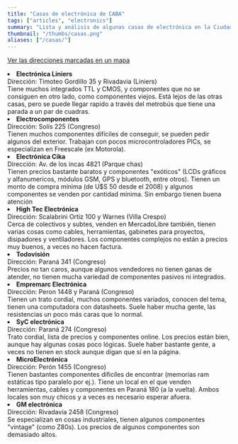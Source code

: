 ```yaml
---
title: "Casas de electrónica de CABA"
tags: ["articles", "electronics"]
summary: "Lista y análisis de algunas casas de electrónica en la Ciudad Autónoma de Buenos Aires (Argentina)."
thumbnail: "/thumbs/casas.png"
aliases: ["/casas/"]
---
```


<p><a href="http://goo.gl/maps/Frji9">Ver las direcciones marcadas en un mapa</a>

<li><b>Electrónica Liniers</b><br/>Dirección: Timoteo Gordillo 35 y Rivadavia (Liniers)<br/>Tiene muchos integrados TTL y CMOS, y componentes que no se consiguen en otro lado, como componentes viejos. Está lejos de las otras casas, pero se puede llegar rapido a través del metrobús que tiene una parada a un par de cuadras.</li>
<li><b>Electrocomponentes</b><br/>Dirección: Solís 225 (Congreso)<br/>Tienen muchos componentes difíciles de conseguir, se pueden pedir algunos del exterior. Trabajan con pocos microcontroladores PICs, se especializan en Freescale (ex Motorola).</li>
<li><b>Electrónica Cika</b><br/>Dirección: Av. de los incas 4821 (Parque chas)<br/>Tienen precios bastante baratos y componentes "exóticos" (LCDs gráficos y alfanumericos, módulos GSM, GPS y bluetooth, entre otros). Tienen un monto de compra mínima (de U$S 50 desde el 2008) y algunos componentes se venden por cantidad mínima. Sin embargo tienen buena atención</li>
<li><b>High Tec Electrónica</b><br/>Dirección: Scalabrini Ortiz 100 y Warnes (Villa Crespo)<br/>Cerca de colectivos y subtes, venden en MercadoLibre también, tienen varias cosas como cables, herramientas, gabinetes para proyectos, disipadores y ventiladores. Los componentes complejos no están a precios muy buenos, a veces no hacen factura.</li>
<li><b>Todovisión</b><br/>Dirección: Paraná 341 (Congreso)<br/>Precios no tan caros, aunque algunos vendedores no tienen ganas de atender, no tienen mucha variedad de componentes pasivos ni integrados.</li>
<li><b>Empremarc Electrónica</b><br/>Dirección: Peron 1448 y Paraná (Congreso)<br/>Tienen un trato cordial, muchos componentes variados, conocen del tema, tienen una computadora con datasheets. Suele haber mucha gente, las resistencias un poco más caras que lo normal.</li>
<li><b>SyC electrónica</b><br/>Dirección: Paraná 274 (Congreso)<br/>Trato cordial, lista de precios y componentes online. Los precios están bien, aunque hay algunas cosas poco lógicas. Suele haber bastante gente, a veces no tienen en stock aunque digan que sí en la página.</li>
<li><b>MicroElectrónica</b><br/>Dirección: Perón 1455 (Congreso)<br/>Tienen bastantes componentes dificíles de encontrar (memorias ram estáticas tipo paralelo por ej.). Tiene un local en el que venden herramientas, cables y componentes en Paraná 180 (a la vuelta). Ambos locales son muy chicos y a veces es necesario esperar afuera.</li>
<li><b>GM electrónica</b><br/>Dirección: Rivadavia 2458 (Congreso)<br/>Se especializan en cosas industriales, tienen algunos componentes "vintage" (como Z80s). Los precios de algunos componentes son demasiado altos.</li>

